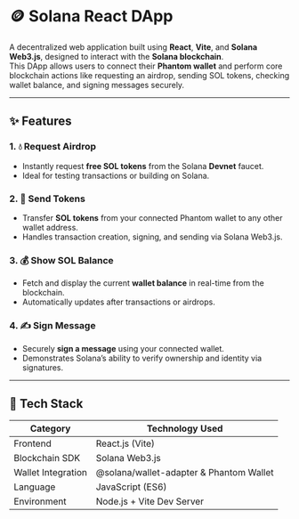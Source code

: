 # 🪙 Solana React DApp

A decentralized web application built using **React**, **Vite**, and **Solana Web3.js**, designed to interact with the **Solana blockchain**.  
This DApp allows users to connect their **Phantom wallet** and perform core blockchain actions like requesting an airdrop, sending SOL tokens, checking wallet balance, and signing messages securely.

---

## ✨ Features

### 1. 💧 Request Airdrop
- Instantly request **free SOL tokens** from the Solana **Devnet** faucet.
- Ideal for testing transactions or building on Solana.

### 2. 💸 Send Tokens
- Transfer **SOL tokens** from your connected Phantom wallet to any other wallet address.
- Handles transaction creation, signing, and sending via Solana Web3.js.

### 3. 💰 Show SOL Balance
- Fetch and display the current **wallet balance** in real-time from the blockchain.
- Automatically updates after transactions or airdrops.

### 4. ✍️ Sign Message
- Securely **sign a message** using your connected wallet.
- Demonstrates Solana’s ability to verify ownership and identity via signatures.

---

## 🧰 Tech Stack

| Category | Technology Used |
|-----------|------------------|
| Frontend | React.js (Vite) |
| Blockchain SDK | Solana Web3.js |
| Wallet Integration | @solana/wallet-adapter & Phantom Wallet |
| Language | JavaScript (ES6) |
| Environment | Node.js + Vite Dev Server |
